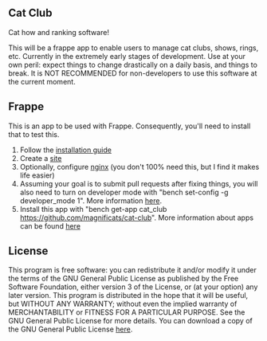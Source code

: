 ## Cat Club

Cat how and ranking software!

This will be a frappe app to enable users to manage cat clubs, shows, rings, etc. Currently in the extremely early stages of development. Use at your own peril: expect things to change drastically on a daily basis, and things to break. It is NOT RECOMMENDED for non-developers to use this software at the current moment.

## Frappe

This is an app to be used with Frappe. Consequently, you'll need to install that to test this.

1. Follow the [installation guide](https://frappeframework.com/docs/v14/user/en/installation)
2. Create a [site](https://frappeframework.com/docs/v14/user/en/tutorial/create-a-site)
3. Optionally, configure [nginx](https://frappeframework.com/docs/v14/user/en/bench/guides/setup-production#nginx) (you don't 100% need this, but I find it makes life easier)
4. Assuming your goal is to submit pull requests after fixing things, you will also need to turn on developer mode with "bench set-config -g developer_mode 1". More information [here](https://frappeframework.com/docs/v14/user/en/guides/app-development/how-enable-developer-mode-in-frappe).
5. Install this app with "bench get-app cat_club https://github.com/magnificats/cat-club". More information about apps can be found [here](https://frappeframework.com/docs/v13/user/en/basics/apps)

## License

This program is free software: you can redistribute it and/or modify it under the terms of the GNU General Public License as published by the Free Software Foundation, either version 3 of the License, or (at your option) any later version.
This program is distributed in the hope that it will be useful, but WITHOUT ANY WARRANTY; without even the implied warranty of MERCHANTABILITY or FITNESS FOR A PARTICULAR PURPOSE. See the GNU General Public License for more details.
You can download a copy of the GNU General Public License [here](https://www.gnu.org/licenses/gpl-3.0.en.html). 
